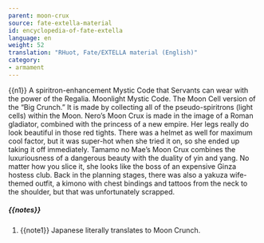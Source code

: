```yaml
---
parent: moon-crux
source: fate-extella-material
id: encyclopedia-of-fate-extella
language: en
weight: 52
translation: "RHuot, Fate/EXTELLA material (English)"
category:
- armament
---
```


{{n1}}
A spiritron-enhancement Mystic Code that Servants can wear with the power of the Regalia.
Moonlight Mystic Code. The Moon Cell version of the “Big Crunch.” It is made by collecting all of the pseudo-spiritrons (light cells) within the Moon.
Nero’s Moon Crux is made in the image of a Roman gladiator, combined with the princess of a new empire. Her legs really do look beautiful in those red tights. There was a helmet as well for maximum cool factor, but it was super-hot when she tried it on, so she ended up taking it off immediately.
Tamamo no Mae’s Moon Crux combines the luxuriousness of a dangerous beauty with the duality of yin and yang. No matter how you slice it, she looks like the boss of an expensive Ginza hostess club. Back in the planning stages, there was also a yakuza wife-themed outfit, a kimono with chest bindings and tattoos from the neck to the shoulder, but that was unfortunately scrapped.

##### {{notes}}

1. {{note1}} Japanese literally translates to Moon Crunch.
